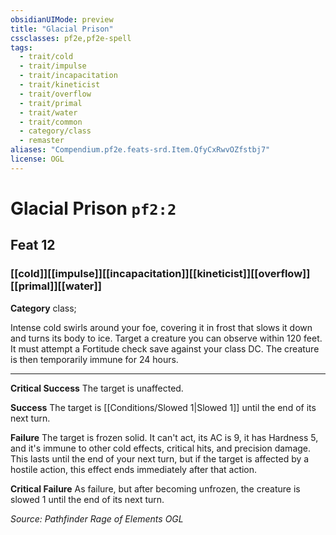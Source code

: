 ```yaml
---
obsidianUIMode: preview
title: "Glacial Prison"
cssclasses: pf2e,pf2e-spell
tags:
  - trait/cold
  - trait/impulse
  - trait/incapacitation
  - trait/kineticist
  - trait/overflow
  - trait/primal
  - trait/water
  - trait/common
  - category/class
  - remaster
aliases: "Compendium.pf2e.feats-srd.Item.QfyCxRwvOZfstbj7"
license: OGL
---
```

# Glacial Prison `pf2:2`
## Feat 12
### [[cold]][[impulse]][[incapacitation]][[kineticist]][[overflow]][[primal]][[water]]

**Category** class; 




Intense cold swirls around your foe, covering it in frost that slows it down and turns its body to ice. Target a creature you can observe within 120 feet. It must attempt a Fortitude check save against your class DC. The creature is then temporarily immune for 24 hours.

* * *

**Critical Success** The target is unaffected.

**Success** The target is [[Conditions/Slowed 1|Slowed 1]] until the end of its next turn.

**Failure** The target is frozen solid. It can't act, its AC is 9, it has Hardness 5, and it's immune to other cold effects, critical hits, and precision damage. This lasts until the end of your next turn, but if the target is affected by a hostile action, this effect ends immediately after that action.

**Critical Failure** As failure, but after becoming unfrozen, the creature is slowed 1 until the end of its next turn.

*Source: Pathfinder Rage of Elements*
*OGL*